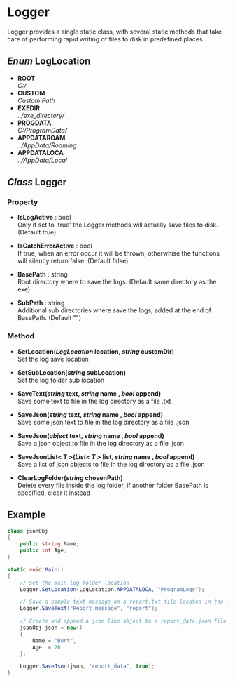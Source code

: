 # Logger

Logger provides a single static class, with several static methods that take care of performing rapid writing of files to disk in predefined places.

## *Enum* LogLocation
 - **ROOT**\
 *C:/*
- **CUSTOM**\
*Custom Path*
- **EXEDIR**\
*../exe_directory/* 
- **PROGDATA**\
*C:/ProgramData/*
- **APPDATAROAM**\
*../AppData/Roaming*
- **APPDATALOCA**\
*../AppData/Local* 

## *Class* Logger

### Property
- **IsLogActive** : bool\
Only if set to 'true' the Logger methods will actually save files to disk.
(Default true)

- **IsCatchErrorActive** : bool\
If true, when an error occur it will be thrown, otherwhise the functions will silently return false.
(Default false)

- **BasePath** : string\
Root directory where to save the logs.
(Default same directory as the exe) 

- **SubPath** : string\
Additional sub directories where save the logs, added at the end of BasePath.
(Default "")



### Method
- **SetLocation(*LogLocation* location, *string* customDir)**\
Set the log save location

- **SetSubLocation(*string* subLocation)**\
Set the log folder sub location 


- **SaveText(*string* text, *string* name , *bool* append)**\
Save some text to file in the log directory as a file .txt 

- ****SaveJson(*string* text, *string* name , *bool* append)****\
Save some json text to file in the log directory as a file .json 

- ****SaveJson(*object* text, *string* name , *bool* append)****\
Save a json object to file in the log directory as a file .json 

- ****SaveJsonList< T >(*List< T >* list, *string* name , *bool* append)****\
Save a list of json objects to file in the log directory as a file .json 


- **ClearLogFolder(*string* chosenPath)**\
 Delete every file inside the log folder, if another folder BasePath is specified, clear it instead


## Example 
```C#
class jsonObj
{
	public string Name;
	public int Age;
}

static void Main()
{
	// Set the main log folder location
	Logger.SetLocation(LogLocation.APPDATALOCA, "ProgramLogs");

	// Save a simple text message on a report.txt file located in the log folder
	Logger.SaveText("Report message", "report");

	// Create and append a json like object to a report_data.json file located in the log folder
	jsonObj json = new()
	{
		Name = "Burt",
		Age  = 20
	};

	Logger.SaveJson(json, "report_data", true);
}
```